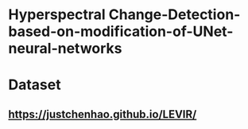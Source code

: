 # Hyperspectral Change-Detection-based-on-modification-of-UNet-neural-networks
# Dataset
## https://justchenhao.github.io/LEVIR/
